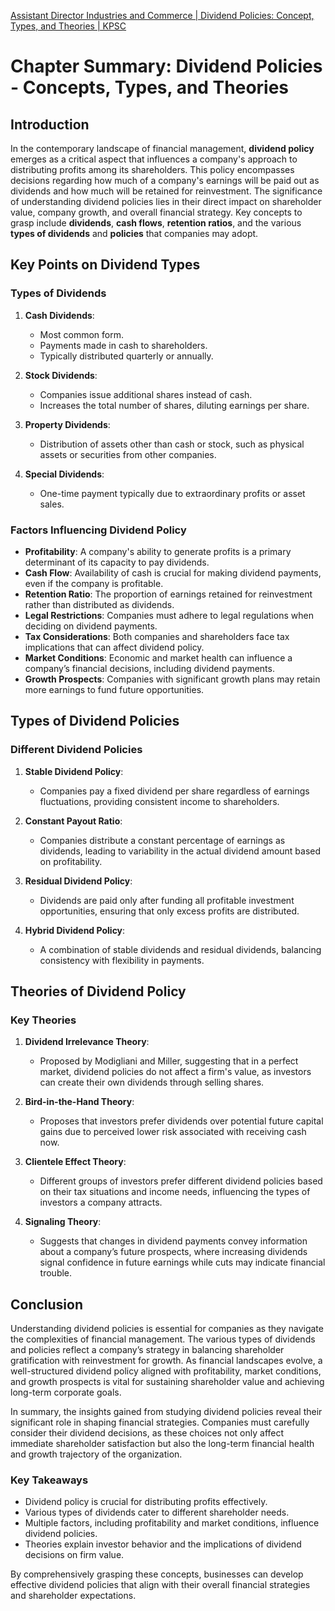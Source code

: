 [Assistant Director Industries and Commerce | Dividend Policies: Concept, Types, and Theories | KPSC](https://www.youtube.com/watch?v=r102dhigNQo&list=PLQhu1vsT8-aougLCoUga3PJm6ctbXqQA3&index=33)


# Chapter Summary: Dividend Policies - Concepts, Types, and Theories

## Introduction
In the contemporary landscape of financial management, **dividend policy** emerges as a critical aspect that influences a company's approach to distributing profits among its shareholders. This policy encompasses decisions regarding how much of a company's earnings will be paid out as dividends and how much will be retained for reinvestment. The significance of understanding dividend policies lies in their direct impact on shareholder value, company growth, and overall financial strategy. Key concepts to grasp include **dividends**, **cash flows**, **retention ratios**, and the various **types of dividends** and **policies** that companies may adopt.

## Key Points on Dividend Types
### Types of Dividends
1. **Cash Dividends**: 
   - Most common form.
   - Payments made in cash to shareholders.
   - Typically distributed quarterly or annually.

2. **Stock Dividends**:
   - Companies issue additional shares instead of cash.
   - Increases the total number of shares, diluting earnings per share.

3. **Property Dividends**:
   - Distribution of assets other than cash or stock, such as physical assets or securities from other companies.

4. **Special Dividends**:
   - One-time payment typically due to extraordinary profits or asset sales.

### Factors Influencing Dividend Policy
- **Profitability**: A company's ability to generate profits is a primary determinant of its capacity to pay dividends.
- **Cash Flow**: Availability of cash is crucial for making dividend payments, even if the company is profitable.
- **Retention Ratio**: The proportion of earnings retained for reinvestment rather than distributed as dividends.
- **Legal Restrictions**: Companies must adhere to legal regulations when deciding on dividend payments.
- **Tax Considerations**: Both companies and shareholders face tax implications that can affect dividend policy.
- **Market Conditions**: Economic and market health can influence a company’s financial decisions, including dividend payments.
- **Growth Prospects**: Companies with significant growth plans may retain more earnings to fund future opportunities.

## Types of Dividend Policies
### Different Dividend Policies
1. **Stable Dividend Policy**:
   - Companies pay a fixed dividend per share regardless of earnings fluctuations, providing consistent income to shareholders.

2. **Constant Payout Ratio**:
   - Companies distribute a constant percentage of earnings as dividends, leading to variability in the actual dividend amount based on profitability.

3. **Residual Dividend Policy**:
   - Dividends are paid only after funding all profitable investment opportunities, ensuring that only excess profits are distributed.

4. **Hybrid Dividend Policy**:
   - A combination of stable dividends and residual dividends, balancing consistency with flexibility in payments.

## Theories of Dividend Policy
### Key Theories
1. **Dividend Irrelevance Theory**:
   - Proposed by Modigliani and Miller, suggesting that in a perfect market, dividend policies do not affect a firm's value, as investors can create their own dividends through selling shares.

2. **Bird-in-the-Hand Theory**:
   - Proposes that investors prefer dividends over potential future capital gains due to perceived lower risk associated with receiving cash now.

3. **Clientele Effect Theory**:
   - Different groups of investors prefer different dividend policies based on their tax situations and income needs, influencing the types of investors a company attracts.

4. **Signaling Theory**:
   - Suggests that changes in dividend payments convey information about a company’s future prospects, where increasing dividends signal confidence in future earnings while cuts may indicate financial trouble.

## Conclusion
Understanding dividend policies is essential for companies as they navigate the complexities of financial management. The various types of dividends and policies reflect a company’s strategy in balancing shareholder gratification with reinvestment for growth. As financial landscapes evolve, a well-structured dividend policy aligned with profitability, market conditions, and growth prospects is vital for sustaining shareholder value and achieving long-term corporate goals. 

In summary, the insights gained from studying dividend policies reveal their significant role in shaping financial strategies. Companies must carefully consider their dividend decisions, as these choices not only affect immediate shareholder satisfaction but also the long-term financial health and growth trajectory of the organization. 

### Key Takeaways
- Dividend policy is crucial for distributing profits effectively.
- Various types of dividends cater to different shareholder needs.
- Multiple factors, including profitability and market conditions, influence dividend policies.
- Theories explain investor behavior and the implications of dividend decisions on firm value. 

By comprehensively grasping these concepts, businesses can develop effective dividend policies that align with their overall financial strategies and shareholder expectations.